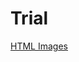 # Trial

<a href="https://rawgit.com/tandrone/tandrone.github.io/master/unlucky.html" target="_blank">HTML Images</a>
